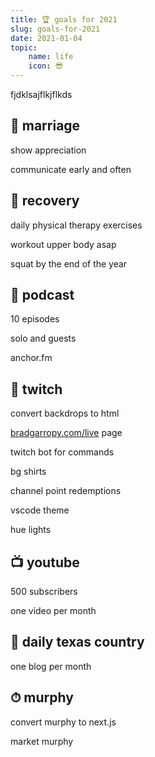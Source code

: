 ```yaml
---
title: 🏆 goals for 2021
slug: goals-for-2021
date: 2021-01-04
topic:
    name: life
    icon: 😎
---
```


fjdklsajflkjflkds

## 💏 marriage

show appreciation

communicate early and often

## 🦶 recovery

daily physical therapy exercises

workout upper body asap

squat by the end of the year

## 🎤 podcast

10 episodes

solo and guests

anchor.fm

## 🎥 twitch

convert backdrops to html

[bradgarropy.com/live](http://bradgarropy.com/live) page

twitch bot for commands

bg shirts

channel point redemptions

vscode theme

hue lights

## 📺 youtube

500 subscribers

one video per month

## 🤠 daily texas country

one blog per month

## ⏱ murphy

convert murphy to next.js

market murphy
